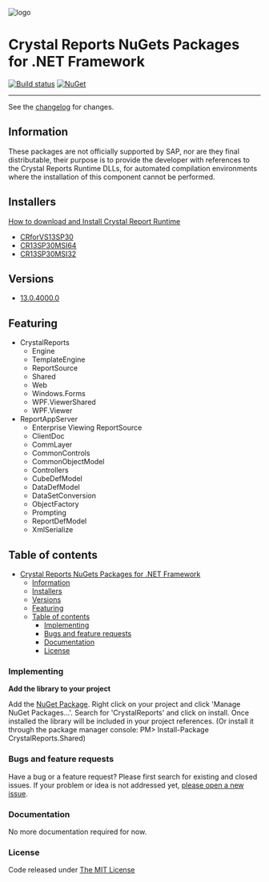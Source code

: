 
![logo](src/.editoricon.png)

# Crystal Reports NuGets Packages for .NET Framework

[![Build status](https://ci.appveyor.com/api/projects/status/h2ydmki2dm7hs6wd?svg=true)](https://ci.appveyor.com/project/ennerperez/CrystalDecisions)
[![NuGet](http://img.shields.io/nuget/v/CrystalReports.Shared.svg)](https://www.nuget.org/packages/CrystalReports.Shared/)

---------------------------------------

See the [changelog](CHANGELOG.md) for changes.

## Information

These packages are not officially supported by SAP, nor are they final distributable, their purpose is to provide the developer with references to the Crystal Reports Runtime DLLs, for automated compilation environments where the installation of this component cannot be performed.

## Installers

[How to download and Install Crystal Report Runtime](https://www.tektutorialshub.com/crystal-reports/how-to-download-and-install-crystal-report-runtime/)

- [CRforVS13SP30](https://akall.softwaredownloads.sap.com/?file=0020000000195612021&downloadId=bc0a55ce-e36b-4e7b-8992-ec1a65b116e8&v=1&u=D10632577458&path=002/2021/0000000002/000000019561/001/CRforVS13SP30_0-10010309.EXE)
- [CR13SP30MSI64](https://akall.softwaredownloads.sap.com/?file=0020000000195602021&downloadId=46f60844-0ae6-47a2-912b-f547efef34eb&v=1&u=D58379955487&path=002/2021/0000000002/000000019560/001/CR13SP30MSI64_0-10010309.MSI)
- [CR13SP30MSI32](https://akall.softwaredownloads.sap.com/?file=0020000000195592021&downloadId=015059b0-4c87-4eff-a721-bd5c9c7aee29&v=1&u=D67824045738&path=002/2021/0000000002/000000019559/001/CR13SP30MSI32_0-10010309.MSI)

## Versions

- [13.0.4000.0](VERSION)

## Featuring

- CrystalReports
  - Engine
  - TemplateEngine
  - ReportSource
  - Shared
  - Web
  - Windows.Forms
  - WPF.ViewerShared
  - WPF.Viewer
- ReportAppServer
  - Enterprise Viewing ReportSource
  - ClientDoc
  - CommLayer
  - CommonControls
  - CommonObjectModel
  - Controllers
  - CubeDefModel
  - DataDefModel
  - DataSetConversion
  - ObjectFactory
  - Prompting
  - ReportDefModel
  - XmlSerialize

## Table of contents

- [Crystal Reports NuGets Packages for .NET Framework](#crystal-reports-nugets-packages-for-net-framework)
  - [Information](#information)
  - [Installers](#installers)
  - [Versions](#versions)
  - [Featuring](#featuring)
  - [Table of contents](#table-of-contents)
    - [Implementing](#implementing)
    - [Bugs and feature requests](#bugs-and-feature-requests)
    - [Documentation](#documentation)
    - [License](#license)

### Implementing

**Add the library to your project**

Add the [NuGet Package](https://www.nuget.org/packages/CrystalReports.Shared/). Right click on your project and click 'Manage NuGet Packages...'. Search for 'CrystalReports' and click on install. Once installed the library will be included in your project references. (Or install it through the package manager console: PM> Install-Package CrystalReports.Shared)

### Bugs and feature requests

Have a bug or a feature request? Please first search for existing and closed issues. If your problem or idea is not addressed yet, [please open a new issue](https://github.com/ennerperez/CrystalDecisions/issues/new).

### Documentation

No more documentation required for now.

### License

Code released under [The MIT License](LICENSE)
